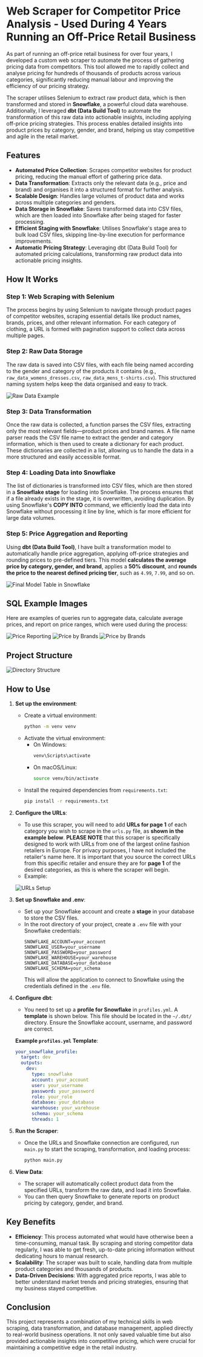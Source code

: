 # Web Scraper for Competitor Price Analysis - Used During 4 Years Running an Off-Price Retail Business

As part of running an off-price retail business for over four years, I developed a custom web scraper to automate the process of gathering pricing data from competitors. This tool allowed me to rapidly collect and analyse pricing for hundreds of thousands of products across various categories, significantly reducing manual labour and improving the efficiency of our pricing strategy.

The scraper utilises Selenium to extract raw product data, which is then transformed and stored in **Snowflake**, a powerful cloud data warehouse. Additionally, I leveraged **dbt (Data Build Tool)** to automate the transformation of this raw data into actionable insights, including applying off-price pricing strategies. This process enables detailed insights into product prices by category, gender, and brand, helping us stay competitive and agile in the retail market.


## Features

- **Automated Price Collection**: Scrapes competitor websites for product pricing, reducing the manual effort of gathering price data.
- **Data Transformation**: Extracts only the relevant data (e.g., price and brand) and organises it into a structured format for further analysis.
- **Scalable Design**: Handles large volumes of product data and works across multiple categories and genders.
- **Data Storage in Snowflake**: Saves transformed data into CSV files, which are then loaded into Snowflake after being staged for faster processing.
- **Efficient Staging with Snowflake**: Utilises Snowflake's stage area to bulk load CSV files, skipping line-by-line execution for performance improvements.
- **Automatic Pricing Strategy**: Leveraging dbt (Data Build Tool) for automated pricing calculations, transforming raw product data into actionable pricing insights.

## How It Works

### Step 1: Web Scraping with Selenium
The process begins by using Selenium to navigate through product pages of competitor websites, scraping essential details like product names, brands, prices, and other relevant information. For each category of clothing, a URL is formed with pagination support to collect data across multiple pages.

### Step 2: Raw Data Storage
The raw data is saved into CSV files, with each file being named according to the gender and category of the products it contains (e.g., `raw_data_womens_dresses.csv`, `raw_data_mens_t-shirts.csv`). This structured naming system helps keep the data organised and easy to track.

![Raw Data Example](images/raw_data.jpg)

### Step 3: Data Transformation
Once the raw data is collected, a function parses the CSV files, extracting only the most relevant fields—product prices and brand names. A file name parser reads the CSV file name to extract the gender and category information, which is then used to create a dictionary for each product. These dictionaries are collected in a list, allowing us to handle the data in a more structured and easily accessible format.

### Step 4: Loading Data into Snowflake
The list of dictionaries is transformed into CSV files, which are then stored in a **Snowflake stage** for loading into Snowflake. The process ensures that if a file already exists in the stage, it is overwritten, avoiding duplication. By using Snowflake's **COPY INTO** command, we efficiently load the data into Snowflake without processing it line by line, which is far more efficient for large data volumes.

### Step 5: Price Aggregation and Reporting
Using **dbt (Data Build Tool)**, I have built a transformation model to automatically handle price aggregation, applying off-price strategies and rounding prices to pre-defined tiers. This model **calculates the average price by category, gender, and brand**, applies a **50% discount**, and **rounds the price to the nearest defined pricing tier**, such as `4.99`, `7.99`, and so on.

![Final Model Table in Snowflake](images/snowflake_final_model.jpg)

## SQL Example Images

Here are examples of queries run to aggregate data, calculate average prices, and report on price ranges, which were used during the process:

![Price Reporting](images/sql.jpg)
![Price by Brands](images/sql_brands.jpg)
![Price by Brands](images/sql_total_items.jpg)

## Project Structure

![Directory Structure](images/directory-structure.jpg)

## How to Use

1. **Set up the environment**:
   - Create a virtual environment:
     ```bash
     python -m venv venv
     ```
   - Activate the virtual environment:
     - On Windows:
       ```bash
       venv\Scripts\activate
       ```
     - On macOS/Linux:
       ```bash
       source venv/bin/activate
       ```
   - Install the required dependencies from `requirements.txt`:
     ```bash
     pip install -r requirements.txt
     ```

2. **Configure the URLs**:
   - To use this scraper, you will need to add **URLs for page 1** of each category you wish to scrape in the `urls.py` file, as **shown in the example below**. **PLEASE NOTE** that this scraper is specifically designed to work with URLs from one of the largest online fashion retailers in Europe. For privacy purposes, I have not included the retailer's name here. It is important that you source the correct URLs from this specific retailer and ensure they are for **page 1** of the desired categories, as this is where the scraper will begin.
   - Example:

   ![URLs Setup](images/urls.jpg)

3. **Set up Snowflake and .env**:
   - Set up your Snowflake account and create a **stage** in your database to store the CSV files.
   - In the root directory of your project, create a `.env` file with your Snowflake credentials:
     ```env
     SNOWFLAKE_ACCOUNT=your_account
     SNOWFLAKE_USER=your_username
     SNOWFLAKE_PASSWORD=your_password
     SNOWFLAKE_WAREHOUSE=your_warehouse
     SNOWFLAKE_DATABASE=your_database
     SNOWFLAKE_SCHEMA=your_schema
     ```
     This will allow the application to connect to Snowflake using the credentials defined in the `.env` file.

4. **Configure dbt**:
   - You need to set up a **profile for Snowflake** in `profiles.yml`. A **template** is shown below. This file should be located in the `~/.dbt/` directory. Ensure the Snowflake account, username, and password are correct.
   
   **Example `profiles.yml` Template**:
   ```yaml
   your_snowflake_profile:
     target: dev
     outputs:
       dev:
         type: snowflake
         account: your_account
         user: your_username
         password: your_password
         role: your_role
         database: your_database
         warehouse: your_warehouse
         schema: your_schema
         threads: 1

   ```

5. **Run the Scraper**:
   - Once the URLs and Snowflake connection are configured, run `main.py` to start the scraping, transformation, and loading process:
     ```bash
     python main.py
     ```

6. **View Data**:
   - The scraper will automatically collect product data from the specified URLs, transform the raw data, and load it into Snowflake.
   - You can then query Snowflake to generate reports on product pricing by category, gender, and brand.

## Key Benefits

- **Efficiency**: This process automated what would have otherwise been a time-consuming, manual task. By scraping and storing competitor data regularly, I was able to get fresh, up-to-date pricing information without dedicating hours to manual research.
- **Scalability**: The scraper was built to scale, handling data from multiple product categories and thousands of products.
- **Data-Driven Decisions**: With aggregated price reports, I was able to better understand market trends and pricing strategies, ensuring that my business stayed competitive.

## Conclusion

This project represents a combination of my technical skills in web scraping, data transformation, and database management, applied directly to real-world business operations. It not only saved valuable time but also provided actionable insights into competitive pricing, which were crucial for maintaining a competitive edge in the retail industry.
